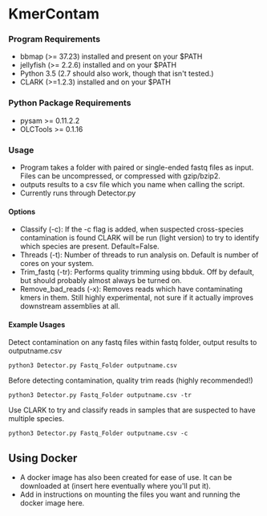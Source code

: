 # KmerContam

### Program Requirements
- bbmap (>= 37.23) installed and present on your $PATH
- jellyfish (>= 2.2.6) installed and on your $PATH
- Python 3.5 (2.7 should also work, though that isn't tested.)
- CLARK (>=1.2.3) installed and on your $PATH

### Python Package Requirements
- pysam >= 0.11.2.2
- OLCTools >= 0.1.16

### Usage
- Program takes a folder with paired or single-ended fastq files as input. Files can be uncompressed, or compressed with gzip/bzip2.
- outputs results to a csv file which you name when calling the script.
- Currently runs through Detector.py

#### Options
- Classify (-c): If the -c flag is added, when suspected cross-species contamination is found CLARK will be run (light version) to try to identify which species are present. Default=False.
- Threads (-t): Number of threads to run analysis on. Default is number of cores on your system.
- Trim_fastq (-tr): Performs quality trimming using bbduk. Off by default, but should probably almost always be turned on.
- Remove\_bad_reads (-x): Removes reads which have contaminating kmers in them. Still highly experimental, not sure if it
actually improves downstream assemblies at all.

#### Example Usages

Detect contamination on any fastq files within fastq folder, output results to outputname.csv

`python3 Detector.py Fastq_Folder outputname.csv`

Before detecting contamination, quality trim reads (highly recommended!)

`python3 Detector.py Fastq_Folder outputname.csv -tr`

Use CLARK to try and classify reads in samples that are suspected to have multiple species.

`python3 Detector.py Fastq_Folder outputname.csv -c`

## Using Docker
- A docker image has also been created for ease of use. It can be downloaded at (insert here eventually where you'll put it).
- Add in instructions on mounting the files you want and running the docker image here.
